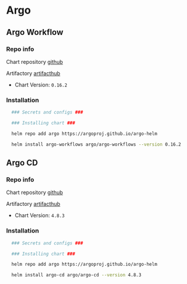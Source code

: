 # Argo

## Argo Workflow

### Repo info

Chart repository [github](https://github.com/argoproj/argo-workflows)

Artifactory [artifacthub](https://artifacthub.io/packages/helm/argo/argo-workflows)

- Chart Version: ``0.16.2``

### Installation

```sh
  ### Secrets and configs ###

  ### Installing chart ###

  helm repo add argo https://argoproj.github.io/argo-helm

  helm install argo-workflows argo/argo-workflows --version 0.16.2
```

## Argo CD

### Repo info

Chart repository [github](https://github.com/argoproj/argo-cd)

Artifactory [artifacthub](https://artifacthub.io/packages/helm/argo/argo-cd)

- Chart Version: ``4.8.3``

### Installation

```sh
  ### Secrets and configs ###

  ### Installing chart ###

  helm repo add argo https://argoproj.github.io/argo-helm

  helm install argo-cd argo/argo-cd --version 4.8.3
```